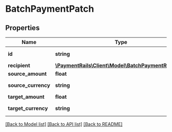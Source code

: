 # BatchPaymentPatch

## Properties
Name | Type | Description | Notes
------------ | ------------- | ------------- | -------------
**id** | **string** | P-XXXXXXXXXXXXXX | [optional] 
**recipient** | [**\PaymentRails\Client\Model\BatchPaymentRecipient**](BatchPaymentRecipient.md) |  | [optional] 
**source_amount** | **float** |  | [optional] 
**source_currency** | **string** | source currency code | [optional] 
**target_amount** | **float** |  | [optional] 
**target_currency** | **string** | target currency code | [optional] 

[[Back to Model list]](../README.md#documentation-for-models) [[Back to API list]](../README.md#documentation-for-api-endpoints) [[Back to README]](../README.md)


